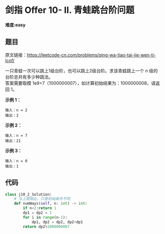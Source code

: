 # 剑指 Offer 10- II. 青蛙跳台阶问题
**难度:easy**
## 题目
原文链接：https://leetcode-cn.com/problems/qing-wa-tiao-tai-jie-wen-ti-lcof/

一只青蛙一次可以跳上1级台阶，也可以跳上2级台阶。求该青蛙跳上一个 n 级的台阶总共有多少种跳法。  
答案需要取模 1e9+7（1000000007），如计算初始结果为：1000000008，请返回 1。

**示例 1：**
```
输入：n = 2
输出：2
```
**示例 2：**
```
输入：n = 7
输出：21
```
**示例 3：**
```
输入：n = 0
输出：1
```

## 代码
```python
class j10_2_Solution:
    # 与上题相比，只是初始条件不同
    def numWays(self, n: int) -> int:
        if n<2:return 1
        dp1 = dp2 = 1
        for i in range(n-1):
            dp1, dp2 = dp2, dp2+dp1
        return dp2%1000000007
```
